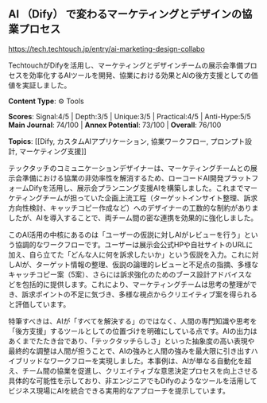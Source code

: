 ## AI （Dify） で変わるマーケティングとデザインの協業プロセス

https://tech.techtouch.jp/entry/ai-marketing-design-collabo

TechtouchがDifyを活用し、マーケティングとデザインチームの展示会準備プロセスを効率化するAIツールを開発、協業における効果とAIの後方支援としての価値を実証しました。

**Content Type**: ⚙️ Tools

**Scores**: Signal:4/5 | Depth:3/5 | Unique:3/5 | Practical:4/5 | Anti-Hype:5/5
**Main Journal**: 74/100 | **Annex Potential**: 73/100 | **Overall**: 76/100

**Topics**: [[Dify, カスタムAIアプリケーション, 協業ワークフロー, プロンプト設計, マーケティング支援]]

テックタッチのコミュニケーションデザイナーは、マーケティングチームとの展示会準備における協業の非効率性を解消するため、ローコードAI開発プラットフォームDifyを活用し、展示会プランニング支援AIを構築しました。これまでマーケティングチームが担っていた企画上流工程（ターゲットインサイト整理、訴求方向性検討、キャッチコピー作成など）へのデザイナーの工数的な制約がありましたが、AIを導入することで、両チーム間の密な連携を効果的に強化しました。

このAI活用の中核にあるのは「ユーザーの仮説に対しAIがレビューを行う」という協調的なワークフローです。ユーザーは展示会公式HPや自社サイトのURLに加え、自ら立てた「どんな人に何を訴求したいか」という仮説を入力。これに対しAIが、ターゲット情報の整理、仮説の論理的レビューと不足点の指摘、多様なキャッチコピー案（5案）、さらには訴求強化のためのブース設計アドバイスなどを包括的に提供します。これにより、マーケティングチームは思考の整理ができ、訴求ポイントの不足に気づき、多様な視点からクリエイティブ案を得られると評価しています。

特筆すべきは、AIが「すべてを解決する」のではなく、人間の専門知識や思考を「後方支援」するツールとしての位置づけを明確にしている点です。AIの出力はあくまでたたき台であり、「テックタッチらしさ」といった抽象度の高い表現や最終的な調整は人間が担うことで、AIの強みと人間の強みを最大限に引き出すハイブリッドなワークフローを実現しました。本事例は、AIが単なる自動化を超え、チーム間の協業を促進し、クリエイティブな意思決定プロセスを向上させる具体的な可能性を示しており、非エンジニアでもDifyのようなツールを活用してビジネス現場にAIを統合できる実用的なアプローチを提示しています。